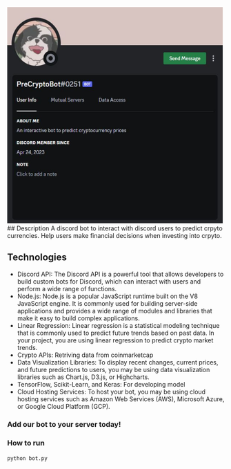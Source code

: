<img src="resources/git_image.JPG" height="500" width="500">
## Description
A discord bot to interact with discord users to predict crpyto currencies. Help users make financial decisions when investing into crpyto.

## Technologies
  - Discord API: The Discord API is a powerful tool that allows developers to build custom bots for Discord, which can interact with users and perform a wide range of functions.
  - Node.js: Node.js is a popular JavaScript runtime built on the V8 JavaScript engine. It is commonly used for building server-side applications and provides a wide range of modules and libraries that make it easy to build complex applications.
  - Linear Regression: Linear regression is a statistical modeling technique that is commonly used to predict future trends based on past data. In your project, you are using linear regression to predict crypto market trends.
  - Crypto APIs: Retriving data from coinmarketcap
  - Data Visualization Libraries: To display recent changes, current prices, and future predictions to users, you may be using data visualization libraries such as Chart.js, D3.js, or Highcharts.
  - TensorFlow, Scikit-Learn, and Keras: For developing model
  - Cloud Hosting Services: To host your bot, you may be using cloud hosting services such as Amazon Web Services (AWS), Microsoft Azure, or Google Cloud Platform (GCP).


### Add our bot to your server today!                                                       



### How to run
`python bot.py`
